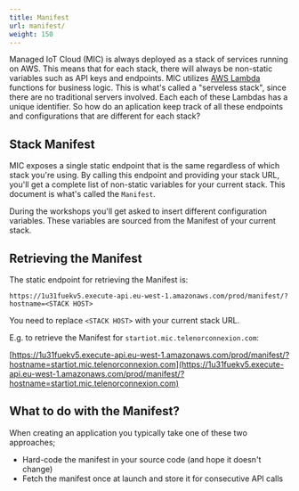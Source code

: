 ```yaml
---
title: Manifest
url: manifest/
weight: 150
---
```


Managed IoT Cloud (MIC) is always deployed as a stack of services running on AWS. This means that for each stack, there will always be non-static variables such as API keys and endpoints. MIC utilizes [AWS Lambda](https://aws.amazon.com/lambda/) functions for business logic. This is what's called a "serveless stack", since there are no traditional servers involved. Each each of these Lambdas has a unique identifier. So how do an aplication keep track of all these endpoints and configurations that are different for each stack?

## Stack Manifest

MIC exposes a single static endpoint that is the same regardless of which stack you're using. By calling this endpoint and providing your stack URL, you'll get a complete list of non-static variables for your current stack. This document is what's called the `Manifest`.

During the workshops you'll get asked to insert different configuration variables. These variables are sourced from the Manifest of your current stack.

## Retrieving the Manifest

The static endpoint for retrieving the Manifest is:

```
https://1u31fuekv5.execute-api.eu-west-1.amazonaws.com/prod/manifest/?hostname=<STACK HOST>
```

You need to replace `<STACK HOST>` with your current stack URL.

E.g. to retrieve the Manifest for `startiot.mic.telenorconnexion.com`:

[https://1u31fuekv5.execute-api.eu-west-1.amazonaws.com/prod/manifest/?hostname=startiot.mic.telenorconnexion.com](https://1u31fuekv5.execute-api.eu-west-1.amazonaws.com/prod/manifest/?hostname=startiot.mic.telenorconnexion.com)

## What to do with the Manifest?

When creating an application you typically take one of these two approaches;

- Hard-code the manifest in your source code (and hope it doesn't change)
- Fetch the manifest once at launch and store it for consecutive API calls
